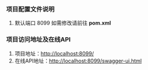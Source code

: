 

### 项目配置文件说明
1. 默认端口 8099 如需修改请前往 **pom.xml**

### 项目访问地址及在线API
1. 项目地址：[http://localhost:8099/](http://localhost:8099/)
2. 在线API地址：[http://localhost:8099/swagger-ui.html](http://localhost:8099/swagger-ui.html)